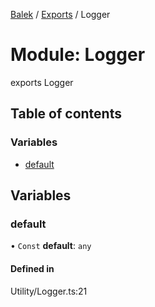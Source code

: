 [Balek](../README.md) / [Exports](../modules.md) / Logger

# Module: Logger

exports Logger

## Table of contents

### Variables

- [default](Logger.md#default)

## Variables

### default

• `Const` **default**: `any`

#### Defined in

Utility/Logger.ts:21
